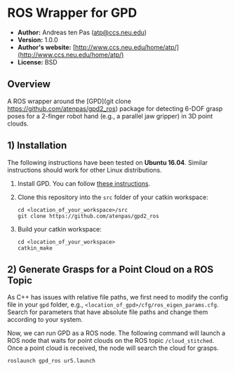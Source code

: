 # ROS Wrapper for GPD

* **Author:** Andreas ten Pas (atp@ccs.neu.edu)
* **Version:** 1.0.0
* **Author's website:** [http://www.ccs.neu.edu/home/atp/](http://www.ccs.neu.edu/home/atp/)
* **License:** BSD

## Overview

A ROS wrapper around the [GPD](git clone https://github.com/atenpas/gpd2_ros) package for detecting 6-DOF grasp poses for a
2-finger robot hand (e.g., a parallel jaw gripper) in 3D point clouds.

## 1) Installation

The following instructions have been tested on **Ubuntu 16.04**. Similar
instructions should work for other Linux distributions.

1. Install GPD. You can follow [these instructions](https://github.com/atenpas/gpd2#install).

2. Clone this repository into the `src` folder of your catkin workspace:

   ```
   cd <location_of_your_workspace>/src
   git clone https://github.com/atenpas/gpd2_ros
   ```

3. Build your catkin workspace:

   ```
   cd <location_of_your_workspace>
   catkin_make
   ```

## 2) Generate Grasps for a Point Cloud on a ROS Topic

As C++ has issues with relative file paths, we first need to modify the config
file in your `gpd` folder, e.g., `<location_of_gpd>/cfg/ros_eigen_params.cfg`.
Search for parameters that have absolute file paths and change them according
to your system.

Now, we can run GPD as a ROS node. The following command will launch a ROS node
that waits for point clouds on the ROS topic `/cloud_stitched`. Once a point
cloud is received, the node will search the cloud for grasps.

```
roslaunch gpd_ros ur5.launch
```
